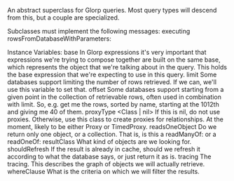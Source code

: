An abstract superclass for Glorp queries. Most query types will descend from this, but a couple are specialized.

Subclasses must implement the following messages:
	executing
		rowsFromDatabaseWithParameters:

Instance Variables:
	base	<BaseExpression>	In Glorp expressions it's very important that expressions we're trying to compose together are built on the same base, which represents the object that we're talking about in the query. This holds the base expression that we're expecting to use in this query.
	limit	<Integer>	Some databases support limiting the number of rows retrieved. If we can, we'll use this variable to set that.
	offset	<Integer>	Some databases support starting from a given point in the collection of retrievable rows, often used in combination with limit. So, e.g. get me the rows, sorted by name, starting at the 1012th and giving me 40 of them.
	proxyType	<Class | nil>	If this is nil, do not use proxies. Otherwise, use this class to create proxies for relationships. At the moment, likely to be either Proxy or TimedProxy.
	readsOneObject	<Boolean>	Do we return only one object, or a collection. That is, is this a readManyOf: or a readOneOf:
	resultClass	<Behavior>	What kind of objects are we looking for.
	shouldRefresh	<Boolean>	If the result is already in cache, should we refresh it according to what the database says, or just return it as is.
	tracing	<Tracing>	The tracing. This describes the graph of objects we will actually retrieve.
	whereClause	<GlorpExpression>	What is the criteria on which we will filter the results.

